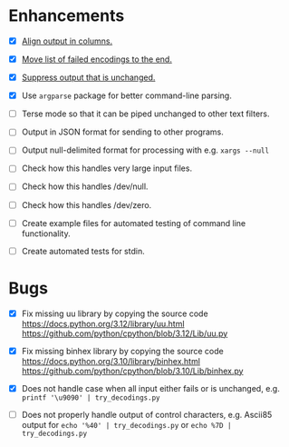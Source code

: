 
# Enhancements #

- [x] [Align output in columns.](https://github.com/nbeaver/try-decodings/issues/1)

- [x] [Move list of failed encodings to the end.](https://github.com/nbeaver/try-decodings/issues/1)

- [x] [Suppress output that is unchanged.](https://github.com/nbeaver/try-decodings/issues/2)

- [x] Use `argparse` package for better command-line parsing.

- [ ] Terse mode so that it can be piped unchanged to other text filters.

- [ ] Output in JSON format for sending to other programs.

- [ ] Output null-delimited format for processing with e.g. `xargs --null`

- [ ] Check how this handles very large input files.

- [ ] Check how this handles /dev/null.

- [ ] Check how this handles /dev/zero.

- [ ] Create example files for automated testing of command line functionality.

- [ ] Create automated tests for stdin.

# Bugs #

- [x] Fix missing uu library by copying the source code https://docs.python.org/3.12/library/uu.html https://github.com/python/cpython/blob/3.12/Lib/uu.py

- [x] Fix missing binhex library by copying the source code https://docs.python.org/3.10/library/binhex.html https://github.com/python/cpython/blob/3.10/Lib/binhex.py

- [x] Does not handle case when all input either fails or is unchanged,
      e.g. `printf '\u9090' | try_decodings.py`

- [ ] Does not properly handle output of control characters,
      e.g. Ascii85 output for `echo '%40' | try_decodings.py`
      or `echo %7D | try_decodings.py`
